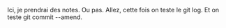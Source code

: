 Ici, je prendrai des notes.
Ou pas.
Allez, cette fois on teste le git log.
Et on teste git commit --amend.
